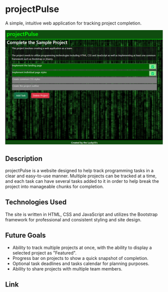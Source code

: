 # projectPulse
A simple, intuitive web application for tracking project completion.

![The project page](/assets/images/screenshot.png?raw=true)

## Description
projectPulse is a website designed to help track programming tasks in a clear and easy-to-use manner. Multiple projects can be tracked at a time, and each task can have several tasks added to it in order to help break the project into manageable chunks for completion.

## Technologies Used
The site is written in HTML, CSS and JavaScript and utilizes the Bootstrap framework for professional and consistent styling and site design.

## Future Goals
* Ability to track multiple projects at once, with the ability to display a selected project as "Featured".
* Progress bar on projects to show a quick snapshot of completion.
* Optional task deadlines and tasks calendar for planning purposes.
* Ability to share projects with multiple team members.

## Link